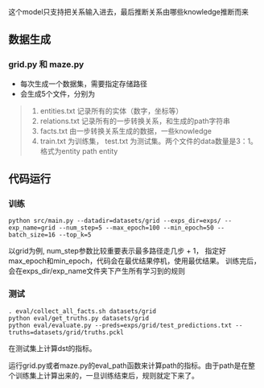 这个model只支持把关系输入进去，最后推断关系由哪些knowledge推断而来

## 数据生成
### grid.py 和 maze.py
+ 每次生成一个数据集，需要指定存储路径
+ 会生成5个文件，分别为
> 1. entities.txt 记录所有的实体（数字，坐标等）
> 2. relations.txt 记录所有的一步转换关系，和生成的path字符串
> 3. facts.txt 由一步转换关系生成的数据，一些knowledge
> 4. train.txt 为训练集， test.txt 为测试集。两个文件的data数量是3：1。格式为entity path entity

## 代码运行
### 训练
```
python src/main.py --datadir=datasets/grid --exps_dir=exps/ --exp_name=grid --num_step=5 --max_epoch=100 --min_epoch=50 --batch_size=16 --top_k=5
```

以grid为例, num_step参数比较重要表示最多路径走几步 + 1， 指定好max_epoch和min_epoch，代码会在最优结果停机，使用最优结果。
训练完后，会在exps_dir/exp_name文件夹下产生所有学习到的规则

### 测试
```
. eval/collect_all_facts.sh datasets/grid
python eval/get_truths.py datasets/grid
python eval/evaluate.py --preds=exps/grid/test_predictions.txt --truths=datasets/grid/truths.pckl
```
在测试集上计算dst的指标。

运行grid.py或者maze.py的eval_path函数来计算path的指标。由于path是在整个训练集上计算出来的，一旦训练结束后，规则就定下来了。


